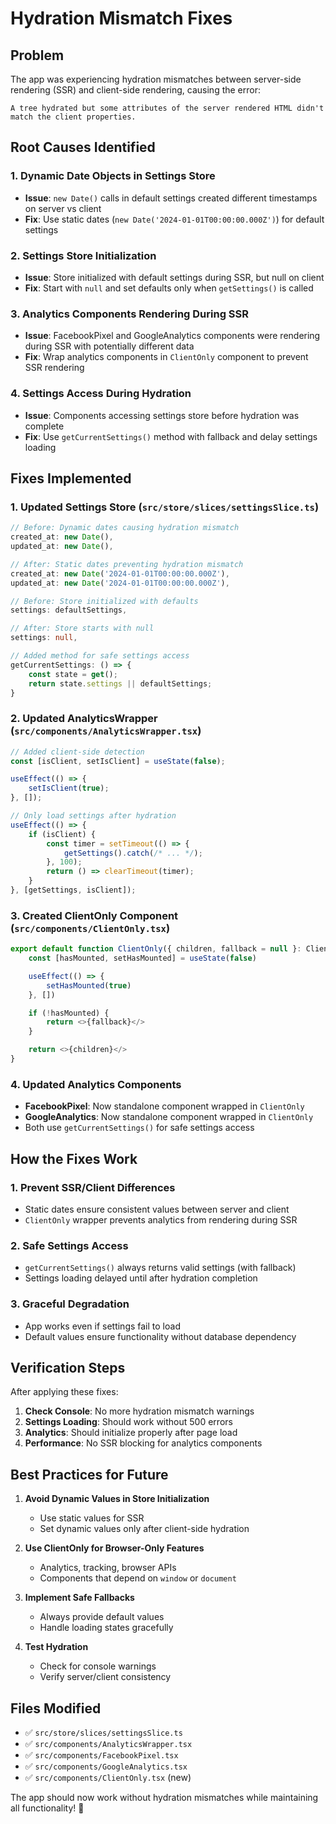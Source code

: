 # Hydration Mismatch Fixes

## Problem
The app was experiencing hydration mismatches between server-side rendering (SSR) and client-side rendering, causing the error:

```
A tree hydrated but some attributes of the server rendered HTML didn't match the client properties.
```

## Root Causes Identified

### 1. Dynamic Date Objects in Settings Store
- **Issue**: `new Date()` calls in default settings created different timestamps on server vs client
- **Fix**: Use static dates (`new Date('2024-01-01T00:00:00.000Z')`) for default settings

### 2. Settings Store Initialization
- **Issue**: Store initialized with default settings during SSR, but null on client
- **Fix**: Start with `null` and set defaults only when `getSettings()` is called

### 3. Analytics Components Rendering During SSR
- **Issue**: FacebookPixel and GoogleAnalytics components were rendering during SSR with potentially different data
- **Fix**: Wrap analytics components in `ClientOnly` component to prevent SSR rendering

### 4. Settings Access During Hydration
- **Issue**: Components accessing settings store before hydration was complete
- **Fix**: Use `getCurrentSettings()` method with fallback and delay settings loading

## Fixes Implemented

### 1. Updated Settings Store (`src/store/slices/settingsSlice.ts`)
```typescript
// Before: Dynamic dates causing hydration mismatch
created_at: new Date(),
updated_at: new Date(),

// After: Static dates preventing hydration mismatch
created_at: new Date('2024-01-01T00:00:00.000Z'),
updated_at: new Date('2024-01-01T00:00:00.000Z'),

// Before: Store initialized with defaults
settings: defaultSettings,

// After: Store starts with null
settings: null,

// Added method for safe settings access
getCurrentSettings: () => {
    const state = get();
    return state.settings || defaultSettings;
}
```

### 2. Updated AnalyticsWrapper (`src/components/AnalyticsWrapper.tsx`)
```typescript
// Added client-side detection
const [isClient, setIsClient] = useState(false);

useEffect(() => {
    setIsClient(true);
}, []);

// Only load settings after hydration
useEffect(() => {
    if (isClient) {
        const timer = setTimeout(() => {
            getSettings().catch(/* ... */);
        }, 100);
        return () => clearTimeout(timer);
    }
}, [getSettings, isClient]);
```

### 3. Created ClientOnly Component (`src/components/ClientOnly.tsx`)
```typescript
export default function ClientOnly({ children, fallback = null }: ClientOnlyProps) {
    const [hasMounted, setHasMounted] = useState(false)

    useEffect(() => {
        setHasMounted(true)
    }, [])

    if (!hasMounted) {
        return <>{fallback}</>
    }

    return <>{children}</>
}
```

### 4. Updated Analytics Components
- **FacebookPixel**: Now standalone component wrapped in `ClientOnly`
- **GoogleAnalytics**: Now standalone component wrapped in `ClientOnly`
- Both use `getCurrentSettings()` for safe settings access

## How the Fixes Work

### 1. **Prevent SSR/Client Differences**
- Static dates ensure consistent values between server and client
- `ClientOnly` wrapper prevents analytics from rendering during SSR

### 2. **Safe Settings Access**
- `getCurrentSettings()` always returns valid settings (with fallback)
- Settings loading delayed until after hydration completion

### 3. **Graceful Degradation**
- App works even if settings fail to load
- Default values ensure functionality without database dependency

## Verification Steps

After applying these fixes:

1. **Check Console**: No more hydration mismatch warnings
2. **Settings Loading**: Should work without 500 errors
3. **Analytics**: Should initialize properly after page load
4. **Performance**: No SSR blocking for analytics components

## Best Practices for Future

1. **Avoid Dynamic Values in Store Initialization**
   - Use static values for SSR
   - Set dynamic values only after client-side hydration

2. **Use ClientOnly for Browser-Only Features**
   - Analytics, tracking, browser APIs
   - Components that depend on `window` or `document`

3. **Implement Safe Fallbacks**
   - Always provide default values
   - Handle loading states gracefully

4. **Test Hydration**
   - Check for console warnings
   - Verify server/client consistency

## Files Modified

- ✅ `src/store/slices/settingsSlice.ts`
- ✅ `src/components/AnalyticsWrapper.tsx`
- ✅ `src/components/FacebookPixel.tsx`
- ✅ `src/components/GoogleAnalytics.tsx`
- ✅ `src/components/ClientOnly.tsx` (new)

The app should now work without hydration mismatches while maintaining all functionality! 🎉
